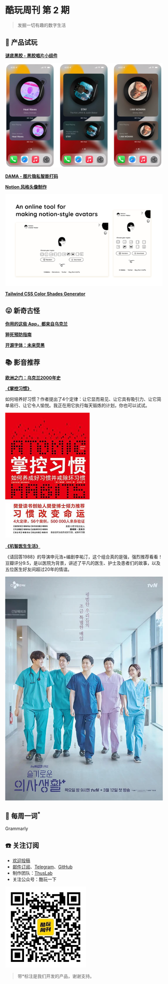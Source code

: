 # 酷玩周刊 第 2 期

>发掘一切有趣的数字生活

## 🚀 产品试玩

**[谜底黑胶 - 黑胶唱片小组件](https://apps.apple.com/cn/app/md-vinyl-music-widgets/id1606306441)**

![](asset/2022/img2022022703.png)

**[DAMA - 图片隐私智能打码](https://apps.apple.com/cn/app/id1534690075)**

**[Notion 风格头像制作](https://notion-avatar.vercel.app/zh)**

![](asset/2022/img2022022702.jpg)

**[Tailwind CSS Color Shades Generator](https://uicolors.app/create)**

## 😛 新奇古怪

**[你用的这些 App，都来自乌克兰](https://mp.weixin.qq.com/s/mgCpGu1YQH-KlKv7BPesZQ)**

**[猝死预防指南](https://sspai.com/post/71678?utm_source=twitter&utm_medium=social)**

**[开源字体：未来荧黑](https://github.com/welai/glow-sans)**

## 📚 影音推荐

**[欧洲之门：乌克兰2000年史](https://book.douban.com/subject/26983915/)**

**[《掌控习惯》](https://book.douban.com/subject/34326931/)**

如何培养好习惯？作者提出了4个定律：让它显而易见、让它具有吸引力、让它简单易行、让它令人愉悦。我正在用它执行每天锻炼的计划，你也可以试试。

![](asset/2022/img2022022701.jpg)

**[《机智医生生活》](https://movie.douban.com/subject/33464863/)**

《请回答1988》的导演申元浩+编剧李祐汀，这个组合真的是强，强烈推荐看看！豆瓣评分9.5，是以医院为背景，讲述了平凡的医生、护士及患者们的故事，以及五位医生好友间超过20年的情谊。

![](asset/2022/img2022030201.jpg)

## 📝 每周一词<sup>*</sup>

Grammarly

## ☎️ 关注订阅

- [欢迎投稿](https://wj.qq.com/s2/9741038/c74e/)
- [邮件订阅](https://www.getrevue.co/profile/coldplay-weekly)、[Telegram](https://t.me/ColdplayWeekly)、[GitHub](https://github.com/lvwzhen/coldplay-weekly)
- 制作团队：[ThusLab](https://thuscn.com/lab/)
- 关注公众号：酷玩一下


![](asset/2022/img2022022203.jpg)

> 带*标注是我们开发的产品，谢谢支持。